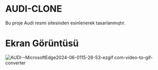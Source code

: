 # AUDI-CLONE

Bu proje Audi resmi sitesinden esinlenerek tasarlanmıştır.


# Ekran Görüntüsü

![AUDI--MicrosoftEdge2024-06-0115-28-53-ezgif com-video-to-gif-converter](https://github.com/hasank34/AUDI-CLONE/assets/170248823/ebd29ac0-da8c-4f7b-a3a8-f8250bbf51dc)
